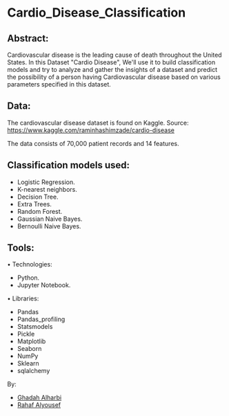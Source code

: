 # Cardio_Disease_Classification

## Abstract:
Cardiovascular disease is the leading cause of death throughout the United States. In this Dataset "Cardio Disease", We'll use it to build classification models and try to analyze and gather the insights of a dataset and predict the possibility of a person having Cardiovascular disease based on various parameters specified in this dataset.

## Data:
The cardiovascular disease dataset is found on Kaggle. Source: https://www.kaggle.com/raminhashimzade/cardio-disease

The data consists of 70,000 patient records and 14 features.

## Classification models used:
- Logistic Regression.
- K-nearest neighbors.
- Decision Tree. 
- Extra Trees.
- Random Forest.
- Gaussian Naive Bayes.
- Bernoulli Naive Bayes.

## Tools:
• Technologies:
- Python.
- Jupyter Notebook.

• Libraries:
- Pandas
- Pandas_profiling
- Statsmodels
- Pickle
- Matplotlib
- Seaborn
- NumPy
- Sklearn
- sqlalchemy

By:
- [Ghadah Alharbi](https://github.com/ghadh-fr)
- [Rahaf Alyousef](https://github.com/rahafkh1)
